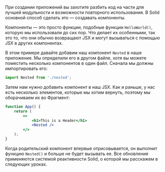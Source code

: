 При создании приложений вы захотите разбить код на части для лучшей модульности и возможности повторного использования. В Solid основной способ сделать это — создавать компоненты.

Компоненты — это просто функции, подобные функции `HelloWorld()`, которую мы использовали до сих пор. Что делает их особенными, так это то, что они обычно возвращают JSX и могут вызываться с помощью JSX в других компонентах.

В этом примере давайте добавим наш компонент `Nested` в наше приложение. Мы определили его в другом файле, хотя вы можете поместить несколько компонентов в один файл. Сначала мы должны импортировать его:

```js
import Nested from './nested';
```

Затем нам нужно добавить компонент в наш JSX. Как и раньше, у нас есть несколько элементов, которые мы хотим вернуть, поэтому мы оборачиваем их во Фрагмент:

```jsx
function App() {
	return (
		<>
			<h1>This is a Header</h1>
			<Nested />
		</>
	);
}
```

Когда родительский компонент впервые отрисовывается, он выполнит функцию `Nested()` и больше не будет вызывать ее. Все обновления применяются системой реактивности Solid, о которой мы расскажем в следующих уроках.

